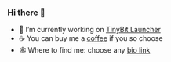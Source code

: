 ### Hi there 👋

<!--
**TBog/TBog** is a ✨ _special_ ✨ repository because its `README.md` (this file) appears on your GitHub profile.

Here are some ideas to get you started:

- 🔭 I’m currently working on ...
- 🌱 I’m currently learning ...
- 👯 I’m looking to collaborate on ...
- 🤔 I’m looking for help with ...
- 💬 Ask me about ...
- 📫 How to reach me: ...
- 😄 Pronouns: ...
- ⚡ Fun fact: ...
-->

- 🔭 I’m currently working on [TinyBit Launcher](https://github.com/TBog/TBLauncher)
- ☕ You can buy me a [coffee](https://www.buymeacoffee.com/tbog) if you so choose
- 🕸 Where to find me: choose any [bio link](https://tbog.bio.link/)
